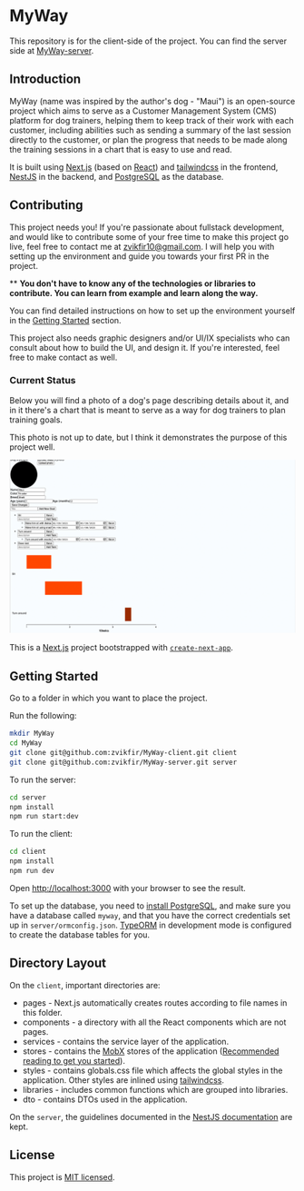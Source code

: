 # MyWay 

This repository is for the client-side of the project. You can find the server side at [MyWay-server](https://github.com/zvikfir/MyWay-server).

## Introduction

MyWay (name was inspired by the author's dog - "Maui") is an open-source project which aims to serve as a Customer Management System (CMS) platform for dog trainers, helping them to keep track of their work with each customer, including abilities such as sending a summary of the last session directly to the customer, or plan the progress that needs to be made along the training sessions in a chart that is easy to use and read.

It is built using [Next.js](https://nextjs.org) (based on [React](https://reactjs.org)) and [tailwindcss](https://tailwindcss.com) in the frontend, [NestJS](https://nestjs.com) in the backend, and [PostgreSQL](https://www.postgresql.org) as the database.

## Contributing

This project needs you! If you're passionate about fullstack development, and would like to contribute some of your free time to make this project go live, feel free to contact me at <zvikfir10@gmail.com>. I will help you with setting up the environment and guide you towards your first PR in the project.

** **You don't have to know any of the technologies or libraries to contribute. You can learn from example and learn along the way.**

You can find detailed instructions on how to set up the environment yourself in the [Getting Started](#getting-started) section.

This project also needs graphic designers and/or UI/IX specialists who can consult about how to build the UI, and design it. If you're interested, feel free to make contact as well.

### Current Status

Below you will find a photo of a dog's page describing details about it, and in it there's a chart that is meant to serve as a way for dog trainers to plan training goals.

This photo is not up to date, but I think it demonstrates the purpose of this project well.

![Dog profile page](doc/assets/dog-profile-page.png)

This is a [Next.js](https://nextjs.org/) project bootstrapped with [`create-next-app`](https://github.com/vercel/next.js/tree/canary/packages/create-next-app).

## Getting Started

Go to a folder in which you want to place the project.

Run the following:

```bash
mkdir MyWay
cd MyWay
git clone git@github.com:zvikfir/MyWay-client.git client
git clone git@github.com:zvikfir/MyWay-server.git server
```

To run the server:

```bash
cd server
npm install
npm run start:dev
```

To run the client:

```bash
cd client
npm install
npm run dev
```

Open [http://localhost:3000](http://localhost:3000) with your browser to see the result.

To set up the database, you need to [install PostgreSQL](https://www.postgresql.org/download/), and make sure you have a database called `myway`, and that you have the correct credentials set up in `server/ormconfig.json`. [TypeORM](https://typeorm.io) in development mode is configured to create the database tables for you.

## Directory Layout

On the `client`, important directories are:
* pages - Next.js automatically creates routes according to file names in this folder.
* components - a directory with all the React components which are not pages.
* services - contains the service layer of the application.
* stores - contains the [MobX](https://mobx.js.org/README.html) stores of the application ([Recommended reading to get you started](https://dev.to/zvikfir/next-js-nestjs-mobx-and-how-i-structured-my-open-source-project-5gco)).
* styles - contains globals.css file which affects the global styles in the application. Other styles are inlined using [tailwindcss](https://tailwindcss.com).
* libraries - includes common functions which are grouped into libraries.
* dto - contains DTOs used in the application.

On the `server`, the guidelines documented in the [NestJS documentation](https://docs.nestjs.com) are kept.

## License

This project is [MIT licensed](./LICENSE).